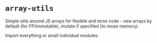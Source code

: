# `array-utils`

Simple utils around JS arrays for flexible and terse code - new arrays by default (for FP/immutable), mutate if specified (to reuse memory).

Import everything or small individual modules.
